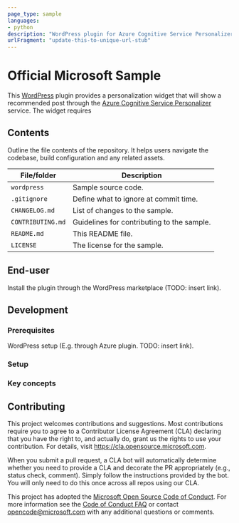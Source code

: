 ```yaml
---
page_type: sample
languages:
- python
description: "WordPress plugin for Azure Cognitive Service Personalizer"
urlFragment: "update-this-to-unique-url-stub"
---
```


# Official Microsoft Sample

This [WordPress](https://www.wordpress.org) plugin provides a personalization widget that will show a recommended post through the [Azure Cognitive Service Personalizer](https://azure.microsoft.com/en-us/services/cognitive-services/personalizer/) service.
The widget requires 

## Contents

Outline the file contents of the repository. It helps users navigate the codebase, build configuration and any related assets.

| File/folder       | Description                                |
|-------------------|--------------------------------------------|
| `wordpress`       | Sample source code.                        |
| `.gitignore`      | Define what to ignore at commit time.      |
| `CHANGELOG.md`    | List of changes to the sample.             |
| `CONTRIBUTING.md` | Guidelines for contributing to the sample. |
| `README.md`       | This README file.                          |
| `LICENSE`         | The license for the sample.                |

## End-user

Install the plugin through the WordPress marketplace (TODO: insert link).

## Development

### Prerequisites
WordPress setup (E.g. through Azure plugin. TODO: insert link).

### Setup

### Key concepts

## Contributing

This project welcomes contributions and suggestions.  Most contributions require you to agree to a
Contributor License Agreement (CLA) declaring that you have the right to, and actually do, grant us
the rights to use your contribution. For details, visit https://cla.opensource.microsoft.com.

When you submit a pull request, a CLA bot will automatically determine whether you need to provide
a CLA and decorate the PR appropriately (e.g., status check, comment). Simply follow the instructions
provided by the bot. You will only need to do this once across all repos using our CLA.

This project has adopted the [Microsoft Open Source Code of Conduct](https://opensource.microsoft.com/codeofconduct/).
For more information see the [Code of Conduct FAQ](https://opensource.microsoft.com/codeofconduct/faq/) or
contact [opencode@microsoft.com](mailto:opencode@microsoft.com) with any additional questions or comments.
